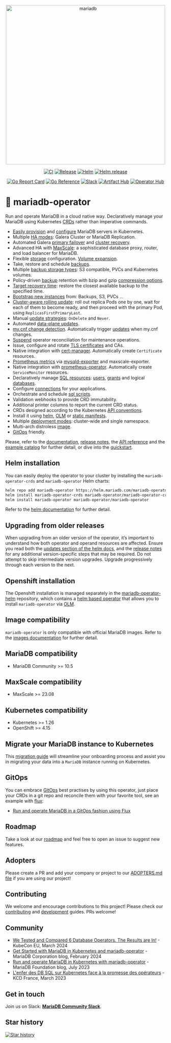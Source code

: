 <p align="center" width="100%">
<img src="https://mariadb-operator.github.io/mariadb-operator/assets/mariadb_centered_whitebg.svg" alt="mariadb" width="500"/>
</p>

<p align="center">
<a href="https://github.com/mariadb-operator/mariadb-operator/actions/workflows/ci.yml"><img src="https://github.com/mariadb-operator/mariadb-operator/actions/workflows/ci.yml/badge.svg" alt="CI"></a>
<a href="https://github.com/mariadb-operator/mariadb-operator/actions/workflows/release.yml"><img src="https://github.com/mariadb-operator/mariadb-operator/actions/workflows/release.yml/badge.svg" alt="Release"></a>
<a href="https://github.com/mariadb-operator/mariadb-operator/actions/workflows/helm.yml"><img src="https://github.com/mariadb-operator/mariadb-operator/actions/workflows/helm.yml/badge.svg" alt="Helm"></a>
<a href="https://github.com/mariadb-operator/mariadb-operator/actions/workflows/helm-release.yml"><img src="https://github.com/mariadb-operator/mariadb-operator/actions/workflows/helm-release.yml/badge.svg" alt="Helm release"></a>
</p>

<p align="center">
<a href="https://goreportcard.com/report/github.com/mariadb-operator/mariadb-operator"><img src="https://goreportcard.com/badge/github.com/mariadb-operator/mariadb-operator" alt="Go Report Card"></a>
<a href="https://pkg.go.dev/github.com/mariadb-operator/mariadb-operator"><img src="https://pkg.go.dev/badge/github.com/mariadb-operator/mariadb-operator.svg" alt="Go Reference"></a>
<a href="https://r.mariadb.com/join-community-slack"><img alt="Slack" src="https://img.shields.io/badge/slack-join_chat-blue?logo=Slack&label=slack&style=flat"></a>
<a href="https://artifacthub.io/packages/helm/mariadb-operator/mariadb-operator"><img src="https://img.shields.io/endpoint?url=https://artifacthub.io/badge/repository/mariadb-operator" alt="Artifact Hub"></a>
<a href="https://operatorhub.io/operator/mariadb-operator"><img src="https://img.shields.io/badge/Operator%20Hub-mariadb--operator-red" alt="Operator Hub"></a>
</p>

# 🦭 mariadb-operator

Run and operate MariaDB in a cloud native way. Declaratively manage your MariaDB using Kubernetes [CRDs](https://kubernetes.io/docs/tasks/extend-kubernetes/custom-resources/custom-resource-definitions/) rather than imperative commands.
- [Easily provision](./examples/manifests/mariadb_minimal.yaml) and [configure](./examples/manifests/mariadb_full.yaml) MariaDB servers in Kubernetes.
- Multiple [HA modes](./docs/HA.md): Galera Cluster or MariaDB Replication.
- Automated Galera [primary failover](./docs/HA.md) and [cluster recovery](./docs/GALERA.md#galera-cluster-recovery).
- Advanced HA with [MaxScale](./docs/MAXSCALE.md): a sophisticated database proxy, router, and load balancer for MariaDB.
- Flexible [storage](./docs/STORAGE.md) configuration. [Volume expansion](./docs/STORAGE.md#volume-resize).
- Take, restore and schedule [backups](./docs/BACKUP.md). 
- Multiple [backup storage types](./docs/BACKUP.md#storage-types): S3 compatible, PVCs and Kubernetes volumes.
- Policy-driven [backup](./docs/BACKUP.md#retention-policy) retention with bzip and gzip [compression options](./docs/BACKUP.md#compression).
- [Target recovery time](./docs/BACKUP.md#target-recovery-time): restore the closest available backup to the specified time.
- [Bootstrap new instances](./docs/BACKUP.md#bootstrap-new-mariadb-instances-from-backups) from: Backups, S3, PVCs ...
- [Cluster-aware rolling update](./docs/UPDATES.md#replicasfirstprimarylast): roll out replica Pods one by one, wait for each of them to become ready, and then proceed with the primary Pod, using `ReplicasFirstPrimaryLast`.
- Manual [update strategies](./docs/UPDATES.md#update-strategies): `OnDelete` and `Never`.
- Automated [data-plane updates](./docs/UPDATES.md#auto-update-data-plane).
- [my.cnf change detection](./docs/CONFIGURATION.md#mycnf). Automatically trigger [updates](./docs/UPDATES.md) when my.cnf changes.
- [Suspend](./docs/SUSPEND.md) operator reconciliation for maintenance operations.
- Issue, configure and rotate [TLS certificates](./docs/TLS.md) and CAs.
- Native integration with [cert-manager](https://github.com/cert-manager/cert-manager). Automatically create `Certificate` resources.
- [Prometheus metrics](./docs/METRICS.md) via [mysqld-exporter](https://github.com/prometheus/mysqld_exporter) and maxscale-exporter.
- Native integration with [prometheus-operator](https://github.com/prometheus-operator/prometheus-operator). Automatically create `ServiceMonitor` resources.
- Declaratively manage [SQL resources](./docs/SQL_RESOURCES.md): [users](./examples/manifests/user.yaml), [grants](./examples/manifests/grant.yaml) and logical [databases](./examples/manifests/database.yaml).
- Configure [connections](./examples/manifests/connection.yaml) for your applications.
- Orchestrate and schedule [sql scripts](./examples/manifests/sqljobs).
- Validation webhooks to provide CRD immutability.
- Additional printer columns to report the current CRD status.
- CRDs designed according to the Kubernetes [API conventions](https://github.com/kubernetes/community/blob/master/contributors/devel/sig-architecture/api-conventions.md).
- Install it using [helm](./docs/HELM.md), [OLM](https://operatorhub.io/operator/mariadb-operator) or [static manifests](./deploy/manifests).
- Multiple [deployment modes](./docs/HELM.md#deployment-modes): cluster-wide and single namespace.
- Multi-arch distroless [image](https://github.com/orgs/mariadb-operator/packages/container/package/mariadb-operator).
- [GitOps](#gitops) friendly.

Please, refer to the [documentation](./docs/), [release notes](https://github.com/mariadb-operator/mariadb-operator/releases), the [API reference](./docs/API_REFERENCE.md) and the [example catalog](./examples/) for further detail, or dive into the [quickstart](./docs/QUICKSTART.md).

## Helm installation

You can easily deploy the operator to your cluster by installing the `mariadb-operator-crds` and `mariadb-operator` Helm charts:

```bash
helm repo add mariadb-operator https://helm.mariadb.com/mariadb-operator
helm install mariadb-operator-crds mariadb-operator/mariadb-operator-crds
helm install mariadb-operator mariadb-operator/mariadb-operator
```

Refer to the [helm documentation](./docs/HELM.md) for further detail.

## Upgrading from older releases
When upgrading from an older version of the operator, it’s important to understand how both operator and operand resources are affected.  Ensure you read both the [updates section of the helm docs](https://github.com/mariadb-operator/mariadb-operator/blob/main/docs/HELM.md#updates), and the [release notes](https://github.com/mariadb-operator/mariadb-operator/releases) for any additional version-specific steps that may be required. Do not attempt to skip intermediate version upgrades. Upgrade progressively through each version to the next.

## Openshift installation

The Openshift installation is managed separately in the [mariadb-operator-helm](https://github.com/mariadb-operator/mariadb-operator-helm) repository, which contains a [helm based operator](https://sdk.operatorframework.io/docs/building-operators/helm/) that allows you to install `mariadb-operator` via [OLM](https://olm.operatorframework.io/docs/).

## Image compatibility
`mariadb-operator` is only compatible with official MariaDB images. Refer to the [images documentation](./docs/DOCKER.md) for further detail.

## MariaDB compatibility
- MariaDB Community >= 10.5

## MaxScale compatibility
- MaxScale >= 23.08 

## Kubernetes compatibility
- Kubernetes >= 1.26
- OpenShift >= 4.15

## Migrate your MariaDB instance to Kubernetes

This [migration guide](./docs/BACKUP.md#migrating-an-external-mariadb-to-a-mariadb-running-in-kubernetes) will streamline your onboarding process and assist you in migrating your data into a `MariaDB` instance running on Kubernetes.

## GitOps

You can embrace [GitOps](https://opengitops.dev/) best practises by using this operator, just place your CRDs in a git repo and reconcile them with your favorite tool, see an example with [flux](https://fluxcd.io/):
- [Run and operate MariaDB in a GitOps fashion using Flux](./examples/flux/)

## Roadmap

Take a look at our [roadmap](./ROADMAP.md) and feel free to open an issue to suggest new features.

## Adopters

Please create a PR and add your company or project to our [ADOPTERS.md file](./ADOPTERS.md) if you are using our project!

## Contributing

We welcome and encourage contributions to this project! Please check our [contributing](./CONTRIBUTING.md) and [development](./docs/DEVELOPMENT.md) guides. PRs welcome!

## Community

- [We Tested and Compared 6 Database Operators. The Results are In!](https://www.youtube.com/watch?v=l33pcnQ4cUQ&t=17m25s) - KubeCon EU, March 2024
- [Get Started with MariaDB in Kubernetes and mariadb-operator](https://mariadb.com/resources/blog/get-started-with-mariadb-in-kubernetes-and-mariadb-operator/) - MariaDB Corporation blog, February 2024
- [Run and operate MariaDB in Kubernetes with mariadb-operator](https://mariadb.org/mariadb-in-kubernetes-with-mariadb-operator/) - MariaDB Foundation blog, July 2023
- [L'enfer des DB SQL sur Kubernetes face à la promesse des opérateurs](https://www.youtube.com/watch?v=d_ka7PlWo1I&t=2415s&ab_channel=KCDFrance) - KCD France, March 2023

## Get in touch

Join us on Slack: **[MariaDB Community Slack](https://r.mariadb.com/join-community-slack)**.

## Star history

[![Star history](https://api.star-history.com/svg?repos=mariadb-operator/mariadb-operator&type=Date)](https://star-history.com/#mariadb-operator/mariadb-operator&Date)